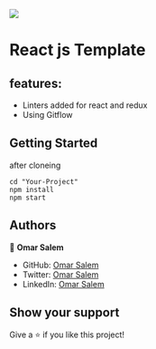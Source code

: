 ![](https://img.shields.io/badge/Microverse-blueviolet)

# React js Template

## features:
- Linters added for react and redux
- Using Gitflow

## Getting Started

after cloneing

```
cd "Your-Project"
npm install
npm start
```


## Authors

👤 **Omar Salem**

- GitHub: [Omar Salem](https://github.com/omarsalem7)
- Twitter: [Omar Salem](https://twitter.com/Omar80491499)
- LinkedIn: [Omar Salem](https://www.linkedin.com/in/omar-salem-a6945b177/)


## Show your support

Give a ⭐️ if you like this project!
